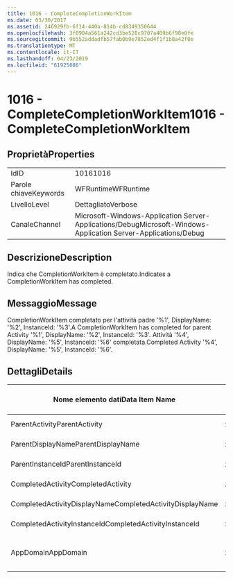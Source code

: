 ```yaml
---
title: 1016 - CompleteCompletionWorkItem
ms.date: 03/30/2017
ms.assetid: 246929fb-6f14-440a-814b-cd8349350644
ms.openlocfilehash: 3f0904a561a242cd3be528c9707a409b6f98e0fe
ms.sourcegitcommit: 9b552addadfb57fab0b9e7852ed4f1f1b8a42f8e
ms.translationtype: MT
ms.contentlocale: it-IT
ms.lasthandoff: 04/23/2019
ms.locfileid: "61925086"
---
```

# <a name="1016---completecompletionworkitem"></a><span data-ttu-id="2b33d-102">1016 - CompleteCompletionWorkItem</span><span class="sxs-lookup"><span data-stu-id="2b33d-102">1016 - CompleteCompletionWorkItem</span></span>
## <a name="properties"></a><span data-ttu-id="2b33d-103">Proprietà</span><span class="sxs-lookup"><span data-stu-id="2b33d-103">Properties</span></span>  
  
|||  
|-|-|  
|<span data-ttu-id="2b33d-104">Id</span><span class="sxs-lookup"><span data-stu-id="2b33d-104">ID</span></span>|<span data-ttu-id="2b33d-105">1016</span><span class="sxs-lookup"><span data-stu-id="2b33d-105">1016</span></span>|  
|<span data-ttu-id="2b33d-106">Parole chiave</span><span class="sxs-lookup"><span data-stu-id="2b33d-106">Keywords</span></span>|<span data-ttu-id="2b33d-107">WFRuntime</span><span class="sxs-lookup"><span data-stu-id="2b33d-107">WFRuntime</span></span>|  
|<span data-ttu-id="2b33d-108">Livello</span><span class="sxs-lookup"><span data-stu-id="2b33d-108">Level</span></span>|<span data-ttu-id="2b33d-109">Dettagliato</span><span class="sxs-lookup"><span data-stu-id="2b33d-109">Verbose</span></span>|  
|<span data-ttu-id="2b33d-110">Canale</span><span class="sxs-lookup"><span data-stu-id="2b33d-110">Channel</span></span>|<span data-ttu-id="2b33d-111">Microsoft-Windows-Application Server-Applications/Debug</span><span class="sxs-lookup"><span data-stu-id="2b33d-111">Microsoft-Windows-Application Server-Applications/Debug</span></span>|  
  
## <a name="description"></a><span data-ttu-id="2b33d-112">Descrizione</span><span class="sxs-lookup"><span data-stu-id="2b33d-112">Description</span></span>  
 <span data-ttu-id="2b33d-113">Indica che CompletionWorkItem è completato.</span><span class="sxs-lookup"><span data-stu-id="2b33d-113">Indicates a CompletionWorkItem has completed.</span></span>  
  
## <a name="message"></a><span data-ttu-id="2b33d-114">Messaggio</span><span class="sxs-lookup"><span data-stu-id="2b33d-114">Message</span></span>  
 <span data-ttu-id="2b33d-115">CompletionWorkItem completato per l'attività padre '%1', DisplayName: '%2', InstanceId: '%3'.</span><span class="sxs-lookup"><span data-stu-id="2b33d-115">A CompletionWorkItem has completed for parent Activity '%1', DisplayName: '%2', InstanceId: '%3'.</span></span> <span data-ttu-id="2b33d-116">Attività '%4', DisplayName: '%5', InstanceId: '%6' completata.</span><span class="sxs-lookup"><span data-stu-id="2b33d-116">Completed Activity '%4', DisplayName: '%5', InstanceId: '%6'.</span></span>  
  
## <a name="details"></a><span data-ttu-id="2b33d-117">Dettagli</span><span class="sxs-lookup"><span data-stu-id="2b33d-117">Details</span></span>  
  
|<span data-ttu-id="2b33d-118">Nome elemento dati</span><span class="sxs-lookup"><span data-stu-id="2b33d-118">Data Item Name</span></span>|<span data-ttu-id="2b33d-119">Tipo elemento dati</span><span class="sxs-lookup"><span data-stu-id="2b33d-119">Data Item Type</span></span>|<span data-ttu-id="2b33d-120">Descrizione</span><span class="sxs-lookup"><span data-stu-id="2b33d-120">Description</span></span>|  
|--------------------|--------------------|-----------------|  
|<span data-ttu-id="2b33d-121">ParentActivity</span><span class="sxs-lookup"><span data-stu-id="2b33d-121">ParentActivity</span></span>|<span data-ttu-id="2b33d-122">xs:string</span><span class="sxs-lookup"><span data-stu-id="2b33d-122">xs:string</span></span>|<span data-ttu-id="2b33d-123">Nome tipo dell'attività padre.</span><span class="sxs-lookup"><span data-stu-id="2b33d-123">The type name of the parent activity.</span></span>|  
|<span data-ttu-id="2b33d-124">ParentDisplayName</span><span class="sxs-lookup"><span data-stu-id="2b33d-124">ParentDisplayName</span></span>|<span data-ttu-id="2b33d-125">xs:string</span><span class="sxs-lookup"><span data-stu-id="2b33d-125">xs:string</span></span>|<span data-ttu-id="2b33d-126">Nome visualizzato dell'attività padre.</span><span class="sxs-lookup"><span data-stu-id="2b33d-126">The display name of the parent activity.</span></span>|  
|<span data-ttu-id="2b33d-127">ParentInstanceId</span><span class="sxs-lookup"><span data-stu-id="2b33d-127">ParentInstanceId</span></span>|<span data-ttu-id="2b33d-128">xs:string</span><span class="sxs-lookup"><span data-stu-id="2b33d-128">xs:string</span></span>|<span data-ttu-id="2b33d-129">ID dell'istanza dell'attività padre.</span><span class="sxs-lookup"><span data-stu-id="2b33d-129">The instance id of the parent activity.</span></span>|  
|<span data-ttu-id="2b33d-130">CompletedActivity</span><span class="sxs-lookup"><span data-stu-id="2b33d-130">CompletedActivity</span></span>|<span data-ttu-id="2b33d-131">xs:string</span><span class="sxs-lookup"><span data-stu-id="2b33d-131">xs:string</span></span>|<span data-ttu-id="2b33d-132">Nome tipo dell'attività completata.</span><span class="sxs-lookup"><span data-stu-id="2b33d-132">The type name of the completed activity.</span></span>|  
|<span data-ttu-id="2b33d-133">CompletedActivityDisplayName</span><span class="sxs-lookup"><span data-stu-id="2b33d-133">CompletedActivityDisplayName</span></span>|<span data-ttu-id="2b33d-134">xs:string</span><span class="sxs-lookup"><span data-stu-id="2b33d-134">xs:string</span></span>|<span data-ttu-id="2b33d-135">Nome visualizzato dell'attività completata.</span><span class="sxs-lookup"><span data-stu-id="2b33d-135">The display name of the completed activity.</span></span>|  
|<span data-ttu-id="2b33d-136">CompletedActivityInstanceId</span><span class="sxs-lookup"><span data-stu-id="2b33d-136">CompletedActivityInstanceId</span></span>|<span data-ttu-id="2b33d-137">xs:string</span><span class="sxs-lookup"><span data-stu-id="2b33d-137">xs:string</span></span>|<span data-ttu-id="2b33d-138">L'ID dell'istanza dell'attività completata.</span><span class="sxs-lookup"><span data-stu-id="2b33d-138">The instance id of the completed activity.</span></span>|  
|<span data-ttu-id="2b33d-139">AppDomain</span><span class="sxs-lookup"><span data-stu-id="2b33d-139">AppDomain</span></span>|<span data-ttu-id="2b33d-140">xs:string</span><span class="sxs-lookup"><span data-stu-id="2b33d-140">xs:string</span></span>|<span data-ttu-id="2b33d-141">Stringa restituita da AppDomain.CurrentDomain.FriendlyName.</span><span class="sxs-lookup"><span data-stu-id="2b33d-141">The string returned by AppDomain.CurrentDomain.FriendlyName.</span></span>|
